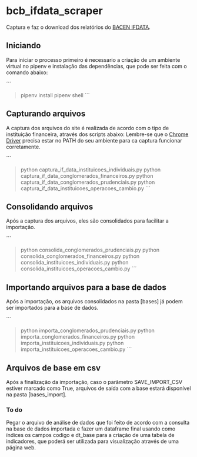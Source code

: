 # bcb_ifdata_scraper

Captura e faz o download dos relatórios do [BACEN IFDATA](https://www3.bcb.gov.br/ifdata/index.html).

## Iniciando

Para iniciar o processo primeiro é necessario a criação de um ambiente virtual no pipenv e instalação das dependências, que pode ser feita com o comando abaixo:

´´´
> pipenv install
> pipenv shell
´´´

## Capturando arquivos

A captura dos arquivos do site é realizada de acordo com o tipo de instituição financeira, através dos scripts abaixo:
Lembre-se que o [Chrome Driver](https://chromedriver.chromium.org/downloads) precisa estar no PATH do seu ambiente para ca captura funcionar corretamente.

´´´
> python captura_if_data_instituicoes_individuais.py
> python captura_if_data_conglomerados_financeiros.py
> python captura_if_data_conglomerados_prudenciais.py
> python captura_if_data_instituicoes_operacoes_cambio.py
´´´

## Consolidando arquivos

Após a captura dos arquivos, eles são consolidados para facilitar a importação.

´´´
> python consolida_conglomerados_prudenciais.py
> python consolida_conglomerados_financeiros.py
> python consolida_instituicoes_individuais.py
> python consolida_instituicoes_operacoes_cambio.py
´´´

## Importando arquivos para a base de dados

Após a importação, os arquivos consolidados na pasta [bases] já podem ser importados para a base de dados.

´´´
> python importa_conglomerados_prudenciais.py
> python importa_conglomerados_financeiros.py
> python importa_instituicoes_individuais.py
> python importa_instituicoes_operacoes_cambio.py
´´´

## Arquivos de base em csv

Após a finalização da importação, caso o parâmetro SAVE_IMPORT_CSV estiver marcado como True, arquivos de saída com a base estará disponível na pasta [bases_import].

### To do

Pegar o arquivo de análise de dados que foi feito de acordo com a consulta na base de dados importada e fazer um dataframe final usando como índices os campos codigo e dt_base para a criação de uma tabela de indicadores, que poderá ser utilizada para visualização através de uma página web.

